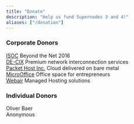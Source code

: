 ```yaml
---
title: "Donate"
description: "Help us fund Supernodes 3 and 4!"
aliases: ["/donation"]
---
```


### Corporate Donors

[ISOC](https://www.internetsociety.org/) Beyond the Net 2016  
[DE-CIX](https://de-cix.net/) Premium network interconnection services  
[Packet Host Inc.](https://www.packet.net/) Cloud delivered on bare metal  
[MicroOffice](https://www.microoffice.com/) Office space for entrepreneurs  
[Webair](https://www.webair.com/) Managed Hosting solutions

### Individual Donors

Oliver Baer  
Anonymous
